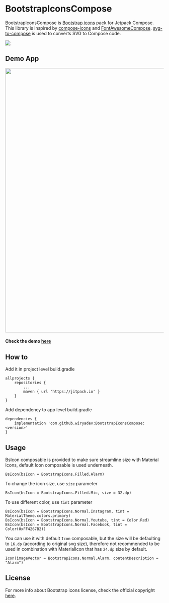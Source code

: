 # BootstrapIconsCompose
BootstrapIconsCompose is [Bootstrap icons](https://github.com/twbs/icons) pack for Jetpack Compose. This library is inspired by [compose-icons](https://github.com/DevSrSouza/compose-icons) and [FontAwesomeCompose](https://github.com/Gurupreet/FontAwesomeCompose). [svg-to-compose](https://github.com/DevSrSouza/svg-to-compose) is used to converts SVG to Compose code.

[![](https://jitpack.io/v/wiryadev/BootstrapIconsCompose.svg)](https://jitpack.io/#wiryadev/BootstrapIconsCompose)

## Demo App
<img src="https://user-images.githubusercontent.com/26060382/123915179-6bbabd00-d9aa-11eb-9691-a46182700eb4.PNG" height="840">

#### Check the demo [here](https://github.com/wiryadev/BootstrapIconsCompose/blob/master/app/src/main/java/com/wiryadev/bootstrapiconscompose/MainActivity.kt)

## How to
Add it in project level build.gradle
```
allprojects {
	repositories {
		...
		maven { url 'https://jitpack.io' }
	}
}
```
Add dependency to app level build.gradle
```
dependencies {
    implementation 'com.github.wiryadev:BootstrapIconsCompose:<version>'
}
```

## Usage
BsIcon composable is provided to make sure streamline size with Material Icons, default Icon composable is used underneath.
```
BsIcon(bsIcon = BootstrapIcons.Filled.Alarm)
```
To change the icon size, use `size` parameter
```
BsIcon(bsIcon = BootstrapIcons.Filled.Mic, size = 32.dp)
```
To use different color, use `tint` parameter
```
BsIcon(bsIcon = BootstrapIcons.Normal.Instagram, tint = MaterialTheme.colors.primary)
BsIcon(bsIcon = BootstrapIcons.Normal.Youtube, tint = Color.Red)
BsIcon(bsIcon = BootstrapIcons.Normal.Facebook, tint = Color(0xFF4267B2))
```
You can use it with default `Icon` composable, but the size will be defaulting to `16.dp` (according to original svg size), therefore not recommended to be used in combination with MaterialIcon that has `24.dp` size by default.
```
Icon(imageVector = BootstrapIcons.Normal.Alarm, contentDescription = "Alarm")
```

## License
For more info about Bootstrap icons license, check the official copyright [here](https://github.com/twbs/icons/blob/main/LICENSE.md).
